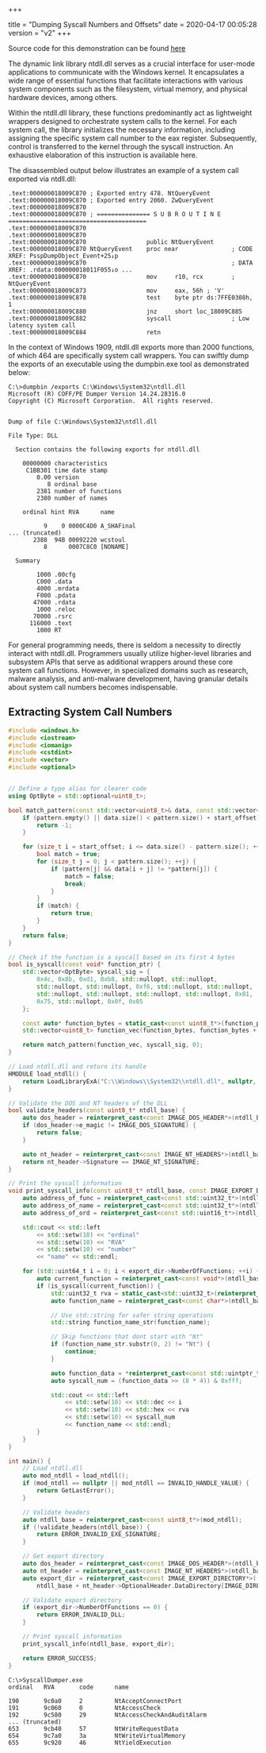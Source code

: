 +++

title = "Dumping Syscall Numbers and Offsets"
date = 2020-04-17 00:05:28 
version = "v2"
+++

Source code for this demonstration can be found [here](https://github.com/joshfinley/SyscallDumper/tree/v1.0)

The dynamic link library ntdll.dll serves as a crucial interface for user-mode applications to communicate with the Windows kernel. It encapsulates a wide range of essential functions that facilitate interactions with various system components such as the filesystem, virtual memory, and physical hardware devices, among others.

Within the ntdll.dll library, these functions predominantly act as lightweight wrappers designed to orchestrate system calls to the kernel. For each system call, the library initializes the necessary information, including assigning the specific system call number to the eax register. Subsequently, control is transferred to the kernel through the syscall instruction. An exhaustive elaboration of this instruction is available here.

The disassembled output below illustrates an example of a system call exported via ntdll.dll:


```
.text:000000018009C870 ; Exported entry 478. NtQueryEvent
.text:000000018009C870 ; Exported entry 2060. ZwQueryEvent
.text:000000018009C870
.text:000000018009C870 ; =============== S U B R O U T I N E =======================================
.text:000000018009C870
.text:000000018009C870
.text:000000018009C870                 public NtQueryEvent
.text:000000018009C870 NtQueryEvent    proc near               ; CODE XREF: PsspDumpObject_Event+25↓p
.text:000000018009C870                                         ; DATA XREF: .rdata:000000018011F055↓o ...
.text:000000018009C870                 mov     r10, rcx        ; NtQueryEvent
.text:000000018009C873                 mov     eax, 56h ; 'V'
.text:000000018009C878                 test    byte ptr ds:7FFE0308h, 1
.text:000000018009C880                 jnz     short loc_18009C885
.text:000000018009C882                 syscall                 ; Low latency system call
.text:000000018009C884                 retn
```

In the context of Windows 1909, ntdll.dll exports more than 2000 functions, of which 464 are specifically system call wrappers. You can swiftly dump the exports of an executable using the dumpbin.exe tool as demonstrated below:

```
C:\>dumpbin /exports C:\Windows\System32\ntdll.dll
Microsoft (R) COFF/PE Dumper Version 14.24.28316.0
Copyright (C) Microsoft Corporation.  All rights reserved.


Dump of file C:\Windows\System32\ntdll.dll

File Type: DLL

  Section contains the following exports for ntdll.dll

    00000000 characteristics
     C1BB301 time date stamp
        0.00 version
           8 ordinal base
        2381 number of functions
        2380 number of names

    ordinal hint RVA      name

          9    0 0000C4D0 A_SHAFinal
... (truncated)
       2388  94B 00092220 wcstoul
          8      0007C8C0 [NONAME]

  Summary

        1000 .00cfg
        C000 .data
        4000 .mrdata
        F000 .pdata
       47000 .rdata
        1000 .reloc
       70000 .rsrc
      116000 .text
        1000 RT
```

For general programming needs, there is seldom a necessity to directly interact with ntdll.dll. Programmers usually utilize higher-level libraries and subsystem APIs that serve as additional wrappers around these core system call functions. However, in specialized domains such as research, malware analysis, and anti-malware development, having granular details about system call numbers becomes indispensable.

## Extracting System Call Numbers

```c++
#include <windows.h>
#include <iostream>
#include <iomanip>
#include <cstdint>
#include <vector>
#include <optional>


// Define a type alias for clearer code
using OptByte = std::optional<uint8_t>;

bool match_pattern(const std::vector<uint8_t>& data, const std::vector<OptByte>& pattern, size_t start_offset = 0) {
    if (pattern.empty() || data.size() < pattern.size() + start_offset) {
        return -1;
    }

    for (size_t i = start_offset; i <= data.size() - pattern.size(); ++i) {
        bool match = true;
        for (size_t j = 0; j < pattern.size(); ++j) {
            if (pattern[j] && data[i + j] != *pattern[j]) {
                match = false;
                break;
            }
        }
        if (match) {
            return true;
        }
    }
    return false;
}

// Check if the function is a syscall based on its first 4 bytes
bool is_syscall(const void* function_ptr) {
    std::vector<OptByte> syscall_sig = {
        0x4c, 0x8b, 0xd1, 0xb8, std::nullopt, std::nullopt,
        std::nullopt, std::nullopt, 0xf6, std::nullopt, std::nullopt,
        std::nullopt, std::nullopt, std::nullopt, std::nullopt, 0x01,
        0x75, std::nullopt, 0x0f, 0x05
    };

    const auto* function_bytes = static_cast<const uint8_t*>(function_ptr);
    std::vector<uint8_t> function_vec(function_bytes, function_bytes + syscall_sig.size());

    return match_pattern(function_vec, syscall_sig, 0);
}

// Load ntdll.dll and return its handle
HMODULE load_ntdll() {
    return LoadLibraryExA("C:\\Windows\\System32\\ntdll.dll", nullptr, LOAD_LIBRARY_AS_DATAFILE);
}

// Validate the DOS and NT headers of the DLL
bool validate_headers(const uint8_t* ntdll_base) {
    auto dos_header = reinterpret_cast<const IMAGE_DOS_HEADER*>(ntdll_base);
    if (dos_header->e_magic != IMAGE_DOS_SIGNATURE) {
        return false;
    }

    auto nt_header = reinterpret_cast<const IMAGE_NT_HEADERS*>(ntdll_base + dos_header->e_lfanew);
    return nt_header->Signature == IMAGE_NT_SIGNATURE;
}

// Print the syscall information
void print_syscall_info(const uint8_t* ntdll_base, const IMAGE_EXPORT_DIRECTORY* export_dir) {
    auto address_of_func = reinterpret_cast<const std::uint32_t*>(ntdll_base + export_dir->AddressOfFunctions);
    auto address_of_name = reinterpret_cast<const std::uint32_t*>(ntdll_base + export_dir->AddressOfNames);
    auto address_of_ord = reinterpret_cast<const std::uint16_t*>(ntdll_base + export_dir->AddressOfNameOrdinals);

    std::cout << std::left
        << std::setw(10) << "ordinal"
        << std::setw(10) << "RVA"
        << std::setw(10) << "number"
        << "name" << std::endl;

    for (std::uint64_t i = 0; i < export_dir->NumberOfFunctions; ++i) {
        auto current_function = reinterpret_cast<const void*>(ntdll_base + address_of_func[address_of_ord[i]]);
        if (is_syscall(current_function)) {
            std::uint32_t rva = static_cast<std::uint32_t>(reinterpret_cast<const uint8_t*>(current_function) - ntdll_base);
            auto function_name = reinterpret_cast<const char*>(ntdll_base + address_of_name[i]);

            // Use std::string for safer string operations
            std::string function_name_str(function_name);

            // Skip functions that dont start with "Nt"
            if (function_name_str.substr(0, 2) != "Nt") {
                continue;
            }

            auto function_data = *reinterpret_cast<const std::uintptr_t*>(current_function);
            auto syscall_num = (function_data >> (8 * 4)) & 0xfff;

            std::cout << std::left
                << std::setw(10) << std::dec << i
                << std::setw(10) << std::hex << rva
                << std::setw(10) << syscall_num
                << function_name << std::endl;
        }
    }
}

int main() {
    // Load ntdll.dll
    auto mod_ntdll = load_ntdll();
    if (mod_ntdll == nullptr || mod_ntdll == INVALID_HANDLE_VALUE) {
        return GetLastError();
    }

    // Validate headers
    auto ntdll_base = reinterpret_cast<const uint8_t*>(mod_ntdll);
    if (!validate_headers(ntdll_base)) {
        return ERROR_INVALID_EXE_SIGNATURE;
    }

    // Get export directory
    auto dos_header = reinterpret_cast<const IMAGE_DOS_HEADER*>(ntdll_base);
    auto nt_header = reinterpret_cast<const IMAGE_NT_HEADERS*>(ntdll_base + dos_header->e_lfanew);
    auto export_dir = reinterpret_cast<const IMAGE_EXPORT_DIRECTORY*>(
        ntdll_base + nt_header->OptionalHeader.DataDirectory[IMAGE_DIRECTORY_ENTRY_EXPORT].VirtualAddress);

    // Validate export directory
    if (export_dir->NumberOfFunctions == 0) {
        return ERROR_INVALID_DLL;
    }

    // Print syscall information
    print_syscall_info(ntdll_base, export_dir);

    return ERROR_SUCCESS;
}
```

```
C:\>SyscallDumper.exe
ordinal   RVA       code      name

190       9c0a0     2         NtAcceptConnectPort
191       9c060     0         NtAccessCheck
192       9c580     29        NtAccessCheckAndAuditAlarm
... (truncated)
653       9cb40     57        NtWriteRequestData
654       9c7a0     3a        NtWriteVirtualMemory
655       9c920     46        NtYieldExecution
```